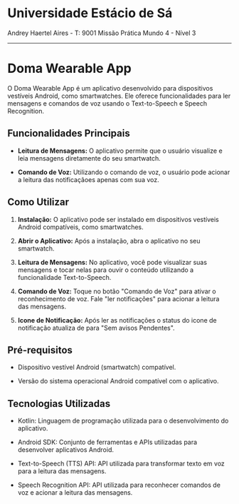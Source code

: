 # Universidade Estácio de Sá
Andrey Haertel Aires - T: 9001
Missão Prática Mundo 4 - Nível 3

---

# Doma Wearable App

O Doma Wearable App é um aplicativo desenvolvido para dispositivos vestíveis Android, como smartwatches. Ele oferece funcionalidades para ler mensagens e comandos de voz usando o Text-to-Speech e Speech Recognition.

## Funcionalidades Principais

- **Leitura de Mensagens:** O aplicativo permite que o usuário visualize e leia mensagens diretamente do seu smartwatch.
  
- **Comando de Voz:** Utilizando o comando de voz, o usuário pode acionar a leitura das notificaçãoes apenas com sua voz.

## Como Utilizar

1. **Instalação:** O aplicativo pode ser instalado em dispositivos vestíveis Android compatíveis, como smartwatches.
   
2. **Abrir o Aplicativo:** Após a instalação, abra o aplicativo no seu smartwatch.

3. **Leitura de Mensagens:** No aplicativo, você pode visualizar suas mensagens e tocar nelas para ouvir o conteúdo utilizando a funcionalidade Text-to-Speech.

4. **Comando de Voz:** Toque no botão "Comando de Voz" para ativar o reconhecimento de voz. Fale "ler notificações" para acionar a leitura das mensagens.

5. **Icone de Notificação:** Após ler as notificações o status do icone de notificação atualiza de para "Sem avisos Pendentes".

## Pré-requisitos

- Dispositivo vestível Android (smartwatch) compatível.
  
- Versão do sistema operacional Android compatível com o aplicativo.

## Tecnologias Utilizadas

- Kotlin: Linguagem de programação utilizada para o desenvolvimento do aplicativo.

- Android SDK: Conjunto de ferramentas e APIs utilizadas para desenvolver aplicativos Android.

- Text-to-Speech (TTS) API: API utilizada para transformar texto em voz para a leitura das mensagens.

- Speech Recognition API: API utilizada para reconhecer comandos de voz e acionar a leitura das mensagens.
